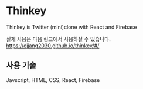 # Thinkey

Thinkey is Twitter (mini)clone with React and Firebase 

실제 사용은 다음 링크에서 사용하실 수 있습니다.
https://ejjang2030.github.io/thinkey/#/

## 사용 기술
Javscript, HTML, CSS, React, Firebase 
